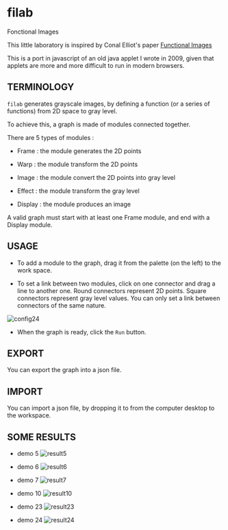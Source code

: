 # filab
Fonctional Images

This little laboratory is inspired by Conal Elliot's paper
[Functional Images](http://conal.net/papers/functional-images/)

This is a port in javascript of an old java applet I wrote in 2009, given
that applets are more and more difficult to run in modern browsers.

## TERMINOLOGY

`filab` generates grayscale images, by defining a function (or a series of functions)
 from 2D space to gray level.

To achieve this, a graph is made of modules connected together.

There are 5 types of modules :

* Frame : the module generates the 2D points

* Warp : the module transform the 2D points

* Image : the module convert the 2D points into gray level

* Effect : the module transform the gray level

* Display : the module produces an image

A valid graph must start with at least one Frame module, and end with a Display module.

## USAGE

* To add a module to the graph, drag it from the palette (on the left)
to the work space.

* To set a link between two modules, click on one connector and drag a line to another one. Round connectors represent 2D points. Square connectors
represent gray level values. You can only set a link between connectors of the same nature.

![config24](config24.png)

* When the graph is ready, click the `Run` button.

## EXPORT

You can export the graph into a json file.

## IMPORT

You can import a json file, by dropping it to from the computer desktop to the workspace.


## SOME RESULTS

* demo 5
![result5](result5.png)

* demo 6
![result6](result6.png)

* demo 7
![result7](result7.png)

* demo 10
![result10](result10.png)

* demo 23
![result23](result23.png)

* demo 24
![result24](result24.png)

